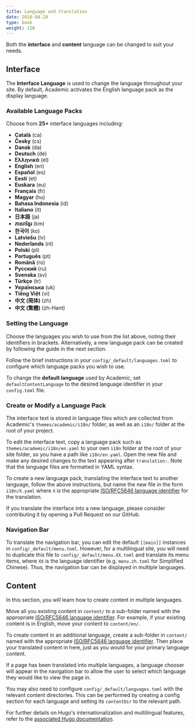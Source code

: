 ```yaml
---
title: Language and translation
date: 2016-04-20
type: book
weight: 120
---
```


Both the **interface** and **content** language can be changed to suit your needs.

## Interface

The **Interface Language** is used to change the language throughout your site. By default, Academic activates the English language pack as the display language.

### Available Language Packs

Choose from **25+** interface languages including:

- **Català** (ca)
- **Česky** (cs)
- **Dansk** (da)
- **Deutsch** (de)
- **Ελληνικά** (el)
- **English** (en)
- **Español** (es)
- **Eesti** (et)
- **Euskara** (eu)
- **Français** (fr)
- **Magyar** (hu)
- **Bahasa Indonesia** (id)
- **Italiano** (it)
- **日本語** (ja)
- **ភាសាខ្មែរ** (km)
- **한국어** (ko)
- **Latviešu** (lv)
- **Nederlands** (nl)
- **Polski** (pl)
- **Português** (pt)
- **Română** (ro)
- **Русский** (ru)
- **Svenska** (sv)
- **Türkçe** (tr)
- **Українська** (uk)
- **Tiếng Việt** (vi)
- **中文 (简体)** (zh)
- **中文 (繁體)** (zh-Hant)

### Setting the Language

Choose the languages you wish to use from the list above, noting their identifiers in brackets. Alternatively, a new language pack can be created by following the guide in the next section.

Follow the brief instructions in your `config/_default/languages.toml` to configure which language packs you wish to use.

To change the **default language** used by Academic, set `defaultContentLanguage` to the desired language identifier in your `config.toml` file.

### Create or Modify a Language Pack

The interface text is stored in language files which are collected from Academic's `themes/academic/i18n/` folder, as well as an `i18n/` folder at the root of your project.

To edit the interface text, copy a language pack such as `themes/academic/i18n/en.yaml` to your own `i18n` folder at the root of your site folder, so you have a path like `i18n/en.yaml`. Open the new file and make any desired changes to the text appearing after `translation:`. Note that the language files are formatted in YAML syntax.

To create a new language pack, translating the interface text to another language, follow the above instructions, but name the new file in the form `i18n/X.yaml` where `X` is the appropriate [ISO/RFC5646 language identifier](http://www.w3schools.com/tags/ref_language_codes.asp) for the translation.

If you translate the interface into a new language, please consider contributing it by opening a Pull Request on our GitHub.

### Navigation Bar

To translate the navigation bar, you can edit the default `[[main]]` instances in `config/_default/menu.toml`. However, for a multilingual site, you will need to duplicate this file to `config/_default/menu.XX.toml` and translate its menu items, where `XX` is the language identifier (e.g. `menu.zh.toml` for Simplified Chinese). Thus, the navigation bar can be displayed in multiple languages.

## Content

In this section, you will learn how to create content in multiple languages.

Move all you existing content in `content/` to a sub-folder named with the appropriate [ISO/RFC5646 language identifier](http://www.w3schools.com/tags/ref_language_codes.asp). For example, if your existing content is in English, move your content to `content/en/`.

To create content in an additional language, create a sub-folder in `content/` named with the appropriate [ISO/RFC5646 language identifier](http://www.w3schools.com/tags/ref_language_codes.asp). Then place your translated content in here, just as you would for your primary language content.

If a page has been translated into multiple languages, a language chooser will appear in the navigation bar to allow the user to select which language they would like to view the page in. 

You may also need to configure `config/_default/languages.toml` with the relevant content directories. This can be performed by creating a config section for each language and setting its `contentDir` to the relevant path. 

For further details on Hugo's internationalization and multilingual features, refer to the [associated Hugo documentation](https://gohugo.io/content/multilingual/).
